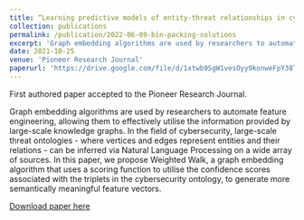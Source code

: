 ```yaml
---
title: “Learning predictive models of entity-threat relationships in cybersecurity from distributed representations of knowledge graphs.”
collection: publications
permalink: /publication/2022-06-09-bin-packing-solutions
excerpt: 'Graph embedding algorithms are used by researchers to automate feature engineering, allowing them to effectively utilise the information provided by large-scale knowledge graphs. In the field of cybersecurity, large-scale threat ontologies - where vertices and edges represent entities and their relations - can be inferred via Natural Language Processing on a wide array of sources. In this paper, we propose Weighted Walk, a graph embedding algorithm that uses a scoring function to utilise the confidence scores associated with the triplets in the cybersecurity ontology, to generate more semantically meaningful feature vectors.'
date: 2021-10-25
venue: 'Pioneer Research Journal'
paperurl: 'https://drive.google.com/file/d/1xtwb9SgW1vesOyy9konweFpY38TvR9Rv/view'
---
```

First authored paper accepted to the Pioneer Research Journal.

Graph embedding algorithms are used by researchers to automate feature engineering, allowing them to effectively utilise the information provided by large-scale knowledge graphs. In the field of cybersecurity, large-scale threat ontologies - where vertices and edges represent entities and their relations - can be inferred via Natural Language Processing on a wide array of sources. In this paper, we propose Weighted Walk, a graph embedding algorithm that uses a scoring function to utilise the confidence scores associated with the triplets in the cybersecurity ontology, to generate more semantically meaningful feature vectors.

[Download paper here](https://drive.google.com/file/d/1xtwb9SgW1vesOyy9konweFpY38TvR9Rv/view)

